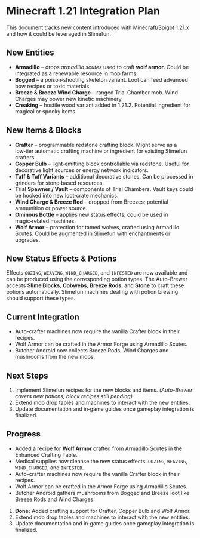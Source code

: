 # Minecraft 1.21 Integration Plan

This document tracks new content introduced with Minecraft/Spigot 1.21.x and how it could be leveraged in Slimefun.

## New Entities
- **Armadillo** – drops *armadillo scutes* used to craft **wolf armor**. Could be integrated as a renewable resource in mob farms.
- **Bogged** – a poison‑shooting skeleton variant. Loot can feed advanced bow recipes or toxic materials.
- **Breeze & Breeze Wind Charge** – ranged Trial Chamber mob. Wind Charges may power new kinetic machinery.
- **Creaking** – hostile wood variant added in 1.21.2. Potential ingredient for magical or spooky items.

## New Items & Blocks
- **Crafter** – programmable redstone crafting block. Might serve as a low‑tier automatic crafting machine or ingredient for existing Slimefun crafters.
- **Copper Bulb** – light‑emitting block controllable via redstone. Useful for decorative light sources or energy network indicators.
- **Tuff & Tuff Variants** – additional decorative stones. Can be processed in grinders for stone‑based resources.
- **Trial Spawner / Vault** – components of Trial Chambers. Vault keys could be hooked into new loot‑crate mechanics.
- **Wind Charge & Breeze Rod** – dropped from Breezes; potential ammunition or power source.
- **Ominous Bottle** – applies new status effects; could be used in magic‑related machines.
- **Wolf Armor** – protection for tamed wolves, crafted using Armadillo Scutes. Could be augmented in Slimefun with enchantments or upgrades.

## New Status Effects & Potions
Effects `OOZING`, `WEAVING`, `WIND_CHARGED`, and `INFESTED` are now available and can be produced using the corresponding potion types. The Auto-Brewer accepts **Slime Blocks**, **Cobwebs**, **Breeze Rods**, and **Stone** to craft these potions automatically. Slimefun machines dealing with potion brewing should support these types.

## Current Integration
- Auto-crafter machines now require the vanilla Crafter block in their recipes.
- Wolf Armor can be crafted in the Armor Forge using Armadillo Scutes.
- Butcher Android now collects Breeze Rods, Wind Charges and mushrooms from the new mobs.

## Next Steps
1. Implement Slimefun recipes for the new blocks and items. *(Auto-Brewer covers new potions; block recipes still pending)*
2. Extend mob drop tables and machines to interact with the new entities.
3. Update documentation and in‑game guides once gameplay integration is finalized.

## Progress
- Added a recipe for **Wolf Armor** crafted from Armadillo Scutes in the Enhanced Crafting Table.
- Medical supplies now cleanse the new status effects: `OOZING`, `WEAVING`, `WIND_CHARGED`, and `INFESTED`.
- Auto-crafter machines now require the vanilla Crafter block in their recipes.
- Wolf Armor can be crafted in the Armor Forge using Armadillo Scutes.
- Butcher Android gathers mushrooms from Bogged and Breeze loot like Breeze Rods and Wind Charges.
1. **Done:** Added crafting support for Crafter, Copper Bulb and Wolf Armor.
2. Extend mob drop tables and machines to interact with the new entities.
3. Update documentation and in‑game guides once gameplay integration is finalized.


